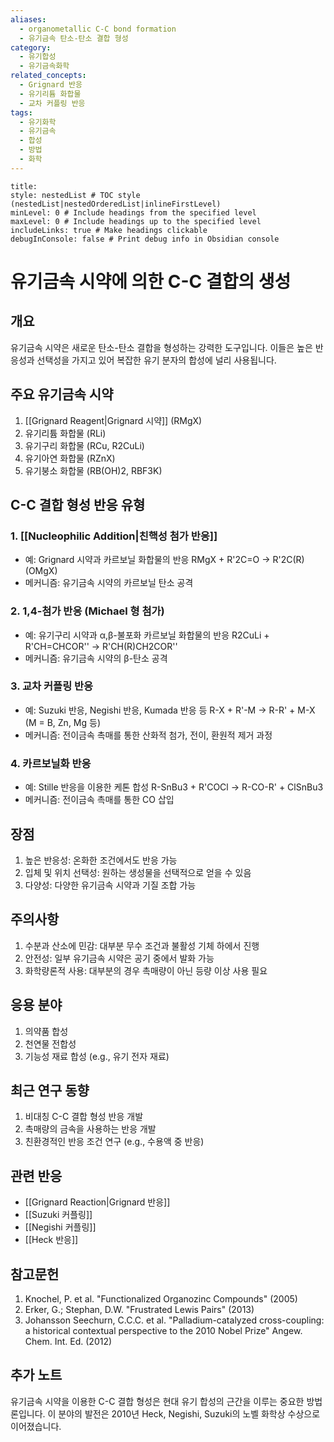 ```yaml
---
aliases:
  - organometallic C-C bond formation
  - 유기금속 탄소-탄소 결합 형성
category:
  - 유기합성
  - 유기금속화학
related_concepts:
  - Grignard 반응
  - 유기리튬 화합물
  - 교차 커플링 반응
tags:
  - 유기화학
  - 유기금속
  - 합성
  - 방법
  - 화학
---
```


```table-of-contents
title: 
style: nestedList # TOC style (nestedList|nestedOrderedList|inlineFirstLevel)
minLevel: 0 # Include headings from the specified level
maxLevel: 0 # Include headings up to the specified level
includeLinks: true # Make headings clickable
debugInConsole: false # Print debug info in Obsidian console
```
# 유기금속 시약에 의한 C-C 결합의 생성

## 개요
유기금속 시약은 새로운 탄소-탄소 결합을 형성하는 강력한 도구입니다. 이들은 높은 반응성과 선택성을 가지고 있어 복잡한 유기 분자의 합성에 널리 사용됩니다.

## 주요 유기금속 시약
1. [[Grignard Reagent|Grignard 시약]] (RMgX)
2. 유기리튬 화합물 (RLi)
3. 유기구리 화합물 (RCu, R2CuLi)
4. 유기아연 화합물 (RZnX)
5. 유기붕소 화합물 (RB(OH)2, RBF3K)

## C-C 결합 형성 반응 유형

### 1. [[Nucleophilic Addition|친핵성 첨가 반응]]
- 예: Grignard 시약과 카르보닐 화합물의 반응
  RMgX + R'2C=O → R'2C(R)(OMgX)
- 메커니즘: 유기금속 시약의 카르보닐 탄소 공격

### 2. 1,4-첨가 반응 (Michael 형 첨가)
- 예: 유기구리 시약과 α,β-불포화 카르보닐 화합물의 반응
  R2CuLi + R'CH=CHCOR'' → R'CH(R)CH2COR''
- 메커니즘: 유기금속 시약의 β-탄소 공격

### 3. 교차 커플링 반응
- 예: Suzuki 반응, Negishi 반응, Kumada 반응 등
  R-X + R'-M → R-R' + M-X (M = B, Zn, Mg 등)
- 메커니즘: 전이금속 촉매를 통한 산화적 첨가, 전이, 환원적 제거 과정

### 4. 카르보닐화 반응
- 예: Stille 반응을 이용한 케톤 합성
  R-SnBu3 + R'COCl → R-CO-R' + ClSnBu3
- 메커니즘: 전이금속 촉매를 통한 CO 삽입

## 장점
1. 높은 반응성: 온화한 조건에서도 반응 가능
2. 입체 및 위치 선택성: 원하는 생성물을 선택적으로 얻을 수 있음
3. 다양성: 다양한 유기금속 시약과 기질 조합 가능

## 주의사항
1. 수분과 산소에 민감: 대부분 무수 조건과 불활성 기체 하에서 진행
2. 안전성: 일부 유기금속 시약은 공기 중에서 발화 가능
3. 화학량론적 사용: 대부분의 경우 촉매량이 아닌 등량 이상 사용 필요

## 응용 분야
1. 의약품 합성
2. 천연물 전합성
3. 기능성 재료 합성 (e.g., 유기 전자 재료)

## 최근 연구 동향
1. 비대칭 C-C 결합 형성 반응 개발
2. 촉매량의 금속을 사용하는 반응 개발
3. 친환경적인 반응 조건 연구 (e.g., 수용액 중 반응)

## 관련 반응
- [[Grignard Reaction|Grignard 반응]]
- [[Suzuki 커플링]]
- [[Negishi 커플링]]
- [[Heck 반응]]

## 참고문헌
1. Knochel, P. et al. "Functionalized Organozinc Compounds" (2005)
2. Erker, G.; Stephan, D.W. "Frustrated Lewis Pairs" (2013)
3. Johansson Seechurn, C.C.C. et al. "Palladium-catalyzed cross-coupling: a historical contextual perspective to the 2010 Nobel Prize" Angew. Chem. Int. Ed. (2012)

## 추가 노트
유기금속 시약을 이용한 C-C 결합 형성은 현대 유기 합성의 근간을 이루는 중요한 방법론입니다. 이 분야의 발전은 2010년 Heck, Negishi, Suzuki의 노벨 화학상 수상으로 이어졌습니다.